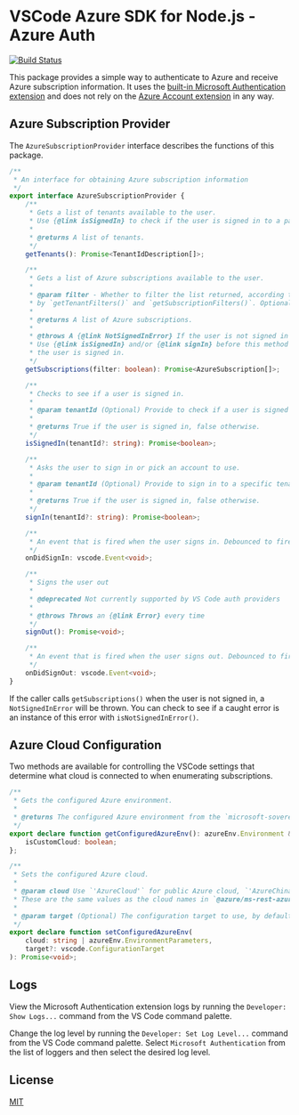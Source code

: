 # VSCode Azure SDK for Node.js - Azure Auth

[![Build Status](https://dev.azure.com/ms-azuretools/AzCode/_apis/build/status/vscode-azuretools)](https://dev.azure.com/ms-azuretools/AzCode/_build/latest?definitionId=17)

This package provides a simple way to authenticate to Azure and receive Azure
subscription information. It uses the
[built-in Microsoft Authentication extension](https://github.com/microsoft/vscode/tree/main/extensions/microsoft-authentication)
and does not rely on the
[Azure Account extension](https://marketplace.visualstudio.com/items?itemName=ms-vscode.azure-account)
in any way.

## Azure Subscription Provider

The `AzureSubscriptionProvider` interface describes the functions of this
package.

```typescript
/**
 * An interface for obtaining Azure subscription information
 */
export interface AzureSubscriptionProvider {
	/**
	 * Gets a list of tenants available to the user.
	 * Use {@link isSignedIn} to check if the user is signed in to a particular tenant.
	 *
	 * @returns A list of tenants.
	 */
	getTenants(): Promise<TenantIdDescription[]>;

	/**
	 * Gets a list of Azure subscriptions available to the user.
	 *
	 * @param filter - Whether to filter the list returned, according to the list returned
	 * by `getTenantFilters()` and `getSubscriptionFilters()`. Optional, default true.
	 *
	 * @returns A list of Azure subscriptions.
	 *
	 * @throws A {@link NotSignedInError} If the user is not signed in to Azure.
	 * Use {@link isSignedIn} and/or {@link signIn} before this method to ensure
	 * the user is signed in.
	 */
	getSubscriptions(filter: boolean): Promise<AzureSubscription[]>;

	/**
	 * Checks to see if a user is signed in.
	 *
	 * @param tenantId (Optional) Provide to check if a user is signed in to a specific tenant.
	 *
	 * @returns True if the user is signed in, false otherwise.
	 */
	isSignedIn(tenantId?: string): Promise<boolean>;

	/**
	 * Asks the user to sign in or pick an account to use.
	 *
	 * @param tenantId (Optional) Provide to sign in to a specific tenant.
	 *
	 * @returns True if the user is signed in, false otherwise.
	 */
	signIn(tenantId?: string): Promise<boolean>;

	/**
	 * An event that is fired when the user signs in. Debounced to fire at most once every 5 seconds.
	 */
	onDidSignIn: vscode.Event<void>;

	/**
	 * Signs the user out
	 *
	 * @deprecated Not currently supported by VS Code auth providers
	 *
	 * @throws Throws an {@link Error} every time
	 */
	signOut(): Promise<void>;

	/**
	 * An event that is fired when the user signs out. Debounced to fire at most once every 5 seconds.
	 */
	onDidSignOut: vscode.Event<void>;
}
```

If the caller calls `getSubscriptions()` when the user is not signed in, a
`NotSignedInError` will be thrown. You can check to see if a caught error is an
instance of this error with `isNotSignedInError()`.

## Azure Cloud Configuration

Two methods are available for controlling the VSCode settings that determine
what cloud is connected to when enumerating subscriptions.

```typescript
/**
 * Gets the configured Azure environment.
 *
 * @returns The configured Azure environment from the `microsoft-sovereign-cloud.endpoint` setting.
 */
export declare function getConfiguredAzureEnv(): azureEnv.Environment & {
	isCustomCloud: boolean;
};

/**
 * Sets the configured Azure cloud.
 *
 * @param cloud Use `'AzureCloud'` for public Azure cloud, `'AzureChinaCloud'` for Azure China, or `'AzureUSGovernment'` for Azure US Government.
 * These are the same values as the cloud names in `@azure/ms-rest-azure-env`. For a custom cloud, use an instance of the `@azure/ms-rest-azure-env` `EnvironmentParameters`.
 *
 * @param target (Optional) The configuration target to use, by default {@link vscode.ConfigurationTarget.Global}.
 */
export declare function setConfiguredAzureEnv(
	cloud: string | azureEnv.EnvironmentParameters,
	target?: vscode.ConfigurationTarget
): Promise<void>;
```

## Logs

View the Microsoft Authentication extension logs by running the
`Developer: Show Logs...` command from the VS Code command palette.

Change the log level by running the `Developer: Set Log Level...` command from
the VS Code command palette. Select `Microsoft Authentication` from the list of
loggers and then select the desired log level.

## License

[MIT](LICENSE.md)
